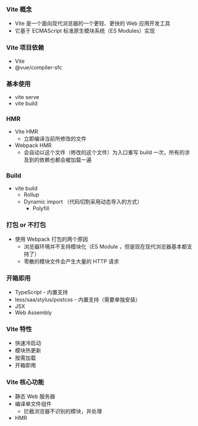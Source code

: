 ### Vite 概念

- Vite 是一个面向现代浏览器的一个更轻、更快的 Web 应用开发工具
- 它基于 ECMAScript 标准原生模块系统（ES Modules）实现

### Vite 项目依赖

- Vite
- @vue/compiler-sfc

### 基本使用

- vite serve
- vite build

### HMR

- Vite HMR
  - 立即编译当前所修改的文件
- Webpack HMR
  - 会自动以这个文件（修改的这个文件）为入口重写 build 一次，所有的涉及到的依赖也都会被加载一遍

### Build

- vite build
  - Rollup
  - Dynamic import （代码切割采用动态导入的方式）
    - Polyfill

### 打包  or  不打包

- 使用 Webpack 打包的两个原因
  - 浏览器环境并不支持模块化（ES Module ，但是现在现代浏览器基本都支持了）
  - 零散的模块文件会产生大量的 HTTP 请求

### 开箱即用

- TypeScript - 内置支持
- less/saa/stylus/postcss - 内置支持（需要单独安装）
- JSX
- Web Assembly

### Vite 特性

- 快速冷启动
- 模块热更新
- 按需加载
- 开箱即用

### Vite 核心功能

- 静态 Web 服务器
- 编译单文件组件
  - 拦截浏览器不识别的模块，并处理
- HMR